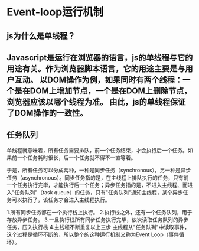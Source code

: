 # Event-loop运行机制
## js为什么是单线程？
Javascript是运行在浏览器的语言，js的单线程与它的用途有关。作为浏览器脚本语言，它的用途主要是与用户互动。
以DOM操作为例，如果同时有两个线程：一个是在DOM上增加节点，一个是在DOM上删除节点，浏览器应该以哪个线程为准。
由此，js的单线程保证了DOM操作的一致性。
---
## 任务队列
单线程就意味着，所有任务需要排队，前一个任务结束，才会执行后一个任务。如果前一个任务耗时很长，后一个任务就不得不一直等着。

于是，所有任务可以分成两种，一种是同步任务（synchronous），另一种是异步任务（asynchronous）。同步任务指的是，在主线程上排队执行的任务，只有前一个任务执行完毕，才能执行后一个任务；异步任务指的是，不进入主线程、而进入"任务队列"（task queue）的任务，只有"任务队列"通知主线程，某个异步任务可以执行了，该任务才会进入主线程执行。

1.所有同步任务都在一个执行栈上执行。
2.执行栈之外，还有一个任务队列，用于存放异步任务。
3.一旦执行栈所有同步任务执行完毕，依次读取任务队列的异步任务，压入执行栈
4.主线程不断重复以上三步
主线程从"任务队列"中读取事件，这个过程是循环不断的，所以整个的这种运行机制又称为Event Loop（事件循环）。
